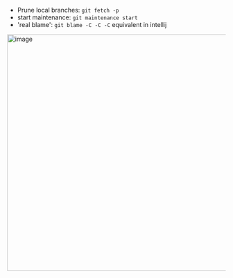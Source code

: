 - Prune local branches: `git fetch -p`
- start maintenance: `git maintenance start`
- 'real blame': `git blame -C -C -C`
equivalent in intellij
<img width="546" alt="image" src="https://github.com/shautvast/notes/assets/3645743/ea6a901a-2d4d-42ea-9858-594827ae66ea">

